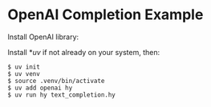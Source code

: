 # OpenAI Completion Example

Install OpenAI library:

Install **uv* if not already on your system, then:

```
$ uv init
$ uv venv
$ source .venv/bin/activate
$ uv add openai hy
$ uv run hy text_completion.hy
```

